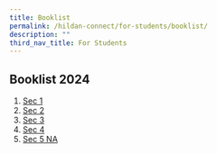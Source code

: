 ```yaml
---
title: Booklist
permalink: /hildan-connect/for-students/booklist/
description: ""
third_nav_title: For Students
---
```

Booklist 2024
--------

1. [Sec 1](/files/Booklist%202024/shss%20booklist%20sec1%202024.pdf) 
2. [Sec 2](/files/Booklist%202024/shss%20booklist%20sec2%202024.pdf)
3. [Sec 3](/files/Booklist%202024/shss%20booklist%20sec3%202024.pdf)
4. [Sec 4](/files/Booklist%202024/shss%20booklist%20sec4%202024.pdf)
5. [Sec 5 NA](/files/Booklist%202024/shss%20booklist%20sec5%20(na)%202024.pdf)